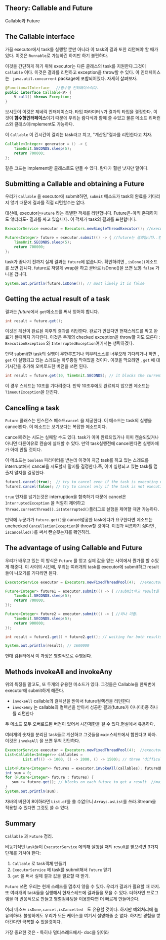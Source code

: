 ## Theory: Callable and Future

Callable과 Future

## The Callable interface

가끔 executor에서 task를 실행할 뿐만 아니라 이 task의 결과 또한 리턴해야 할 때가 있다. 이것은 `Runnable`로 가능하긴 하지만 하기 불편하다.

이것을 간단하게 하기 위해 executor는 다른 클래스의 task를 지원한다.그것이`Callable` 이다. 이것은 결과를 리턴하고 exception을 throw할 수 있다. 이 인터페이스는 ` java.util.concurrent` package에 포함되어있다. 자세히 살펴보자.

```java
@FunctionalInterface   //함수형 인터페이스이다.
public interface Callable<V> {
    V call() throws Exception;
}
```

보시듯이 이것은 제네릭 인터페이스다. 타입 파라미터 `V`가 결과의 타입을 결정한다. 이것이 **함수형인터페이스**이기 때문에 우리는 람다식과 함께 쓸 수있고 물론 메소드 리퍼런스와 클래스에implement도 가능하다.

이 `Callable` 이 긴시간이 걸리는 task라고 치고, "계산된"결과를 리턴한다고 치자.

```java
Callable<Integer> generator = () -> {
    TimeUnit.SECONDS.sleep(5);
    return 700000;
};
```

같은 코드는 implement한 클래스로도 만들 수 있다. 람다가 훨씬 낫지만 말이다.

## Submitting a Callable and obtaining a Future

우리가 `Callable` 을 executor에 submit하면, `submit` 메소드가 task의 완료를 기다리지 않기 때문에 결과를 직접 리턴할수는 없다.

대신에, executor는`Future` 라는 특별한 객체를 리턴합니다. Future은-아직 존재하지도 않더라도- 결과를 싸고 있습니다. 이 객체가 task의 결과를 표현합니다.

```java
ExecutorService executor = Executors.newSingleThreadExecutor(); //executor

Future<Integer> future = executor.submit(() -> { //future는 결과입니다..언제 확정될지는 모르겠지만요.
    TimeUnit.SECONDS.sleep(5);
    return 700000;
};
```

task가 끝나기 전까지 실제 결과는 `future`에 없습니다. 확인하려면 , `isDone()`메소드를 쓰면 됩니다. future로 저렇게 wrap을 하고 곧바로 isDone()을 쓰면 보통 `false` 가 나올 겁니다.

```java
System.out.println(future.isDone()); // most likely it is false
```

## Getting the actual result of a task

결과는 *future*에서 `get`메소드를 써서 얻어야 합니다.

```java
int result = future.get();
```

이것은 계산이 완료된 이후의 결과를 리턴한다. 완료가 안됬다면 현재스레드를 막고 완료가 될때까지 기다린다. 이것은 두개의 checked exception을 throw할 지도 모른다 : `ExecutionException` 와 `InterruptedException`여기서는 생략하겠다.

만약 submit한 task의 실행이 무한루프거나 외부리소스를 너무오래 기다리거나 하면 , `get` 이 실행되고 있는 스레드는 하루종일 막혀있을 것이다. 이것을 막으려면 , `get` 에 대기시간을 추가해 오버로드한 버전을 쓰면 된다.

```java
int result = future.get(10, TimeUnit.SECONDS); // it blocks the current thread
```

이 경우 스레드는 10초를 기다려준다. 만약 10초후에도 완료되지 않으면 메소드는 `TimeoutException`을 던진다.

## Cancelling a task

`Future` 클래스는 인스턴스 메소드`cancel` 을 제공한다. 이 메소드는 task의 실행을 cancel한다. 이 메소드는 보기보다는 복잡한 메소드이다.

cancel하려는 시도는 실패할 수도 있다. task가 이미 완료되있거나 이미 캔슬되있거나 아니면 다른이유로 캔슬에 실패할 수 있다. 만약 task실행전에 cancel한다면 실행자체가 아예 안될 것이다.

이 메소드는 `boolean` 파라미터를 받는데 이것이 지금 task를 하고 있는 스레드를 interrupt해서 cancel을 시도할지 말지를 결정한다.즉, 이미 실행되고 있는 task를 멈출지 말지를 결정한다.

```java
future1.cancel(true);  // try to cancel even if the task is executing now
future2.cancel(false); // try to cancel only if the task is not executing
```

`true` 인자를 넘기는것은 interruption을 함축하기 때문에 cancel은 `InterruptedException` 을 적절히 제어하고 `Thread.currentThread().isInterrupted()`플러그로 실행을 제어할 때만 가능하다.

만약에 누군가가 `future.get()`을 cancel성공한 task에다가 요구한다면  메소드는  unchecked `CancellationException`을 throw할 것이다. 이것과 씨름하기 싫다면 , `isCancelled()`를 써서 캔슬됫는지를 확인하라.

## The advantage of using Callable and Future

우리가 배우고 있는 이 방식은 `Future` 를 얻고 실제 값을 얻는 사이에서 뭔가를 할 수있게 해준다. 이 사이의 시간에, 우리는 여러개의 task를 executor에 submit하고 result들이 나오기를 기다리면 된다.

```java
ExecutorService executor = Executors.newFixedThreadPool(4);  //executor 만듬

Future<Integer> future1 = executor.submit(() -> { //submit하고 result를 future로 wrap함.
    TimeUnit.SECONDS.sleep(5);
    return 700000;
});

Future<Integer> future2 = executor.submit(() -> { //하나 더함.
    TimeUnit.SECONDS.sleep(5);
    return 900000;
});

int result = future1.get() + future2.get(); // waiting for both results get메소드는 기다림.

System.out.println(result); // 1600000
```

현대 컴퓨터에서 이 과정은 병렬적으로 수행된다.

## Methods invokeAll and invokeAny

위의 특징들 말고도, 또 두개의 유용한 메소드가 있다. 그것들은 Callable을 한꺼번에 executor에 submit하게 해준다.

- `invokeAll`  callable의 컬렉션을 받아서 future컬렉션을 리턴한다
- `invokeAny` 는 callable의 컬렉션을 받아서 성공한 결과(future가 아니다!)중 하나를 리턴한다

두 메소드 모두 오버로드된 버전이 있어서 시간제한을 걸 수 있다.현실에서 유용하다.

여러개의 숫자를 분리된 task들로 계산하고 그것들을 `main`스레드에서 합친다고 하자. 이것은 `invokeAll` 을 쓰면 무척 간단하다.

```java
ExecutorService executor = Executors.newFixedThreadPool(4);  //executor를 만듬
List<Callable<Integer>> callables =
        List.of(() -> 1000, () -> 2000, () -> 1500); // three "difficult" tasks  callable 컬렉션이다.

List<Future<Integer>> futures = executor.invokeAll(callables); future컬렉션이다.
int sum = 0;
for (Future<Integer> future : futures) {
   sum += future.get(); // blocks on each future to get a result  //main스레드에서 계산중..
}
System.out.println(sum);
```

자바의 버전이 8이하라면 `List.of`를 쓸 수없으니 `Arrays.asList`를 쓰라.Stream을 적용할 수 있다면 그것도 쓸 수 있다.



## Summary

 `Callable` 과 `Future` 정리.

비동기적인 task들이 `ExecutorService` 에의해 실행될 때의 result를 받으려면  3가지 단계를 거쳐야 한다:

1. `Callable` 로 task객체 만들기
2. `ExecutorService` 에 task를 submit해서 `Future` 얻기
3.  `get` 을 써서 실제 결과 값을 필요할 때 받기.

 `Future` 쓰면 우리는 현재 스레드를 멈추지 않을 수 있다. 우리가 결과가 필요할 때 까지. 또 여러개의 task들을 실행해서 현재스레드에 결과들을 모을 수 있다. 더하자면 프로그램을 더 반응적으로 만들고 병렬컴퓨팅을 이용한다면 더 빠르게 만들어준다.

여러 메소드 `isDone,cancel,isCancelled  `도 유용할 것이다. 하지만 예외처리에 늘 유의하라. 불행하게도 우리가 모든 케이스를 여기서 설명해줄 순 없다. 하지만 경험을 쌓아간다면 극복할 수 있을것이다.

가장 중요한 것은 - 특히나 멀티쓰레드에서- doc을 읽어라

